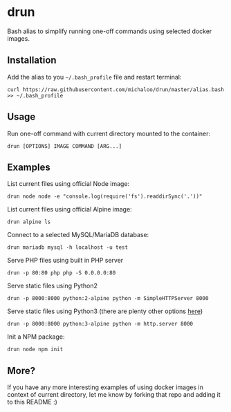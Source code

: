 # drun
Bash alias to simplify running one-off commands using selected docker images.

## Installation

Add the alias to you `~/.bash_profile` file and restart terminal:

`curl https://raw.githubusercontent.com/michaloo/drun/master/alias.bash >> ~/.bash_profile`

## Usage

Run one-off command with current directory mounted to the container:

`drun [OPTIONS] IMAGE COMMAND [ARG...]`

## Examples

List current files using official Node image:

`drun node node -e "console.log(require('fs').readdirSync('.'))"`

List current files using official Alpine image:

`drun alpine ls`

Connect to a selected MySQL/MariaDB database:

`drun mariadb mysql -h localhost -u test`

Serve PHP files using built in PHP server

`drun -p 80:80 php php -S 0.0.0.0:80`

Serve static files using Python2

`drun -p 8000:8000 python:2-alpine python -m SimpleHTTPServer 8000`

Serve static files using Python3 (there are plenty other options [here](https://gist.github.com/willurd/5720255))

`drun -p 8000:8000 python:3-alpine python -m http.server 8000`

Init a NPM package:

`drun node npm init`

## More?

If you have any more interesting examples of using docker images
in context of current directory, let me know by forking that repo
and adding it to this README :)

